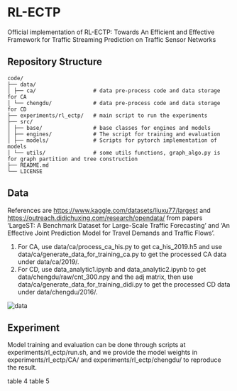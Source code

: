 # RL-ECTP
Official implementation of RL-ECTP: Towards An Efficient and Effective Framework for Traffic Streaming Prediction on Traffic Sensor Networks

## Repository Structure
```
code/
├── data/
│ ├── ca/                  # data pre-process code and data storage for CA
│ └── chengdu/             # data pre-process code and data storage for CD
├── experiments/rl_ectp/   # main script to run the experiments
├── src/      
│ ├── base/                # base classes for engines and models
│ ├── engines/             # The script for training and evaluation
│ ├── models/              # Scripts for pytorch implementation of models
│ └── utils/               # some utils functions, graph_algo.py is for graph partition and tree construction
├── README.md
└── LICENSE
```

## Data
References are https://www.kaggle.com/datasets/liuxu77/largest and https://outreach.didichuxing.com/research/opendata/ from papers ‘LargeST: A Benchmark Dataset for Large-Scale Traffic Forecasting’ and ‘An Effective Joint Prediction Model for Travel Demands and Traffic Flows’. 

1. For CA, use data/ca/process_ca_his.py to get ca_his_2019.h5 and use data/ca/generate_data_for_training_ca.py to get the processed CA data under data/ca/2019/.
2. For CD, use data_analytic1.ipynb and data_analytic2.ipynb to get data/chengdu/raw/cnt_300.npy and the adj matrix, then use data/ca/generate_data_for_training_didi.py to get the processed CD data under data/chengdu/2016/.

![data](https://github.com/ColaOtaku/RL-ECTP/main/images/table3.jpg)

## Experiment
Model training and evaluation can be done through scripts at experiments/rl_ectp/run.sh, and we provide the model weights in experiments/rl_ectp/CA/ and experiments/rl_ectp/chengdu/ to reproduce the result.

table 4 
table 5

